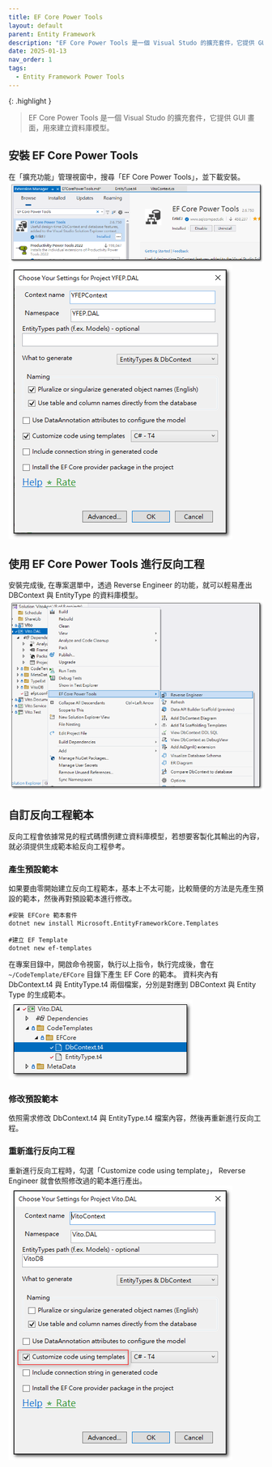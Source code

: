 ```yaml
---
title: EF Core Power Tools
layout: default
parent: Entity Framework
description: "EF Core Power Tools 是一個 Visual Studo 的擴充套件，它提供 GUI 畫面，用來建立資料庫模型。"
date: 2025-01-13
nav_order: 1
tags:
  - Entity Framework Power Tools
---
```


{: .highlight }
>EF Core Power Tools 是一個 Visual Studo 的擴充套件，它提供 GUI 畫面，用來建立資料庫模型。

## 安裝 EF Core Power Tools

在「擴充功能」管理視窗中，搜尋「EF Core Power Tools」，並下載安裝。
![Ef Core Power Tools](images/ef-core-power-tools.png)
![Ef Core Power Tools Settings](images/ef-core-power-tools-settings.png)

## 使用 EF Core Power Tools 進行反向工程

安裝完成後, 
在專案選單中，透過 Reverse Engineer 的功能，就可以輕易產出 DBContext 與 EntityType 的資料庫模型。
![Reverse Engineer](images/reverse-engineer.png)

## 自訂反向工程範本

反向工程會依據常見的程式碼慣例建立資料庫模型，若想要客製化其輸出的內容，就必須提供生成範本給反向工程參考。

### 產生預設範本

如果要由零開始建立反向工程範本，基本上不太可能，比較簡便的方法是先產生預設的範本，然後再對預設範本進行修改。
```
#安裝 EFCore 範本套件
dotnet new install Microsoft.EntityFrameworkCore.Templates

#建立 EF Template
dotnet new ef-templates
```
在專案目錄中，開啟命令視窗，執行以上指令，執行完成後，會在 `~/CodeTemplate/EFCore` 目錄下產生 EF Core 的範本。
資料夾內有 DbContext.t4 與 EntityType.t4 兩個檔案，分別是對應到 DBContext 與 Entity Type 的生成範本。<br>
![Template 4](images/template-4.png)

### 修改預設範本

依照需求修改 DbContext.t4 與 EntityType.t4 檔案內容，然後再重新進行反向工程。

### 重新進行反向工程

重新進行反向工程時，勾選「Customize code using template」， Reverse Engineer 就會依照修改過的範本進行產出。
![Reverse Engineer Settings](images/reverse-engineer-settings.png)